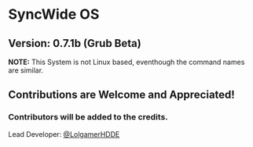 # SyncWide OS
## Version: 0.7.1b (Grub Beta)

**NOTE:** This System is not Linux based, eventhough the command names are similar.

## Contributions are Welcome and Appreciated!
### Contributors will be added to the credits.

Lead Developer: [@LolgamerHDDE](https://github.com/LolgamerHDDE)